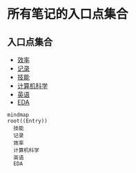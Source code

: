 # 所有笔记的入口点集合

## 入口点集合

* [效率](efficient/efficient_entry.md)
* [记录](record/record_entry.md)
* [技能](skill/skill_entry.md)
* [计算机科学](cs/cs_entry.md)
* [英语](eng/eng_entry.md)
* [EDA](eda/eda_entry.md)

```mermaid
mindmap
root((Entry))
  技能
  记录
  效率
  计算机科学
  英语
  EDA
```
